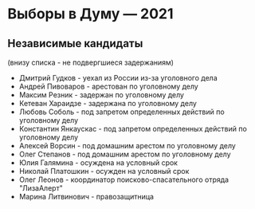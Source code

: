 # Выборы в Думу — 2021

## Независимые кандидаты

(внизу списка - не подвергшиеся задержаниям)

* Дмитрий Гудков - уехал из России из-за уголовного дела
* Андрей Пивоваров - арестован по уголовному делу
* Максим Резник - задержан по уголовному делу
* Кетеван Хараидзе  - задержана по уголовному делу
* Любовь Соболь - под запретом определенных действий по уголовному делу
* Константин Янкаускас - под запретом определенных действий по уголовному делу
* Алексей Ворсин - под домашним арестом по уголовному делу
* Олег Степанов - под домашним арестом по уголовному делу
* Юлия Галямина - осуждена на условный срок
* Николай Платошкин - осужден на условный срок
* Олег Леонов - координатор поисково-спасательного отряда "ЛизаАлерт"
* Марина Литвинович - правозащитница
